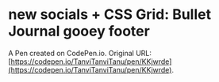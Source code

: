 # new socials + CSS Grid: Bullet Journal gooey footer 

A Pen created on CodePen.io. Original URL: [https://codepen.io/TanviTanviTanu/pen/KKjwrde](https://codepen.io/TanviTanviTanu/pen/KKjwrde).

